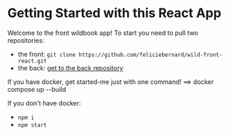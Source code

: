# Getting Started with this React App

Welcome to the front wildbook app!
To start you need to pull two repositories:

- the front: `git clone https://github.com/feliciebernard/wild-front-react.git`
- the back: [get to the back repository](https://github.com/feliciebernard/wild-back-node.git)

If you have docker, get started-me just with one command! ==> docker compose up --build

If you don't have docker:

- `npm i`
- `npm start`
